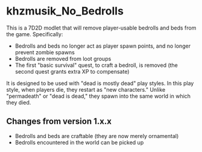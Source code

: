 # khzmusik_No_Bedrolls

This is a 7D2D modlet that will remove player-usable bedrolls and beds from the game.
Specifically:

* Bedrolls and beds no longer act as player spawn points, and no longer prevent zombie spawns
* Bedrolls are removed from loot groups
* The first "basic survival" quest, to craft a bedroll, is removed (the second quest grants extra
  XP to compensate)

It is designed to be used with "dead is mostly dead" play styles.
In this play style, when players die, they restart as "new characters."
Unlike "permadeath" or "dead is dead," they spawn into the same world in which they died.

## Changes from version 1.x.x

* Bedrolls and beds are craftable (they are now merely ornamental)
* Bedrolls encountered in the world can be picked up